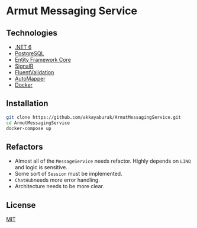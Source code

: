 # Armut Messaging Service

## Technologies
- [.NET 6](https://dotnet.microsoft.com/en-us/download/dotnet/6.0)
- [PostgreSQL](https://www.postgresql.org/)
- [Entity Framework Core](https://learn.microsoft.com/en-us/ef/core/)
- [SignalR](https://learn.microsoft.com/en-us/aspnet/core/signalr/introduction?view=aspnetcore-6.0)
- [FluentValidation](https://docs.fluentvalidation.net/en/latest/
)
- [AutoMapper](https://docs.automapper.org/en/stable/)
- [Docker](https://www.docker.com/)


## Installation

```bash
git clone https://github.com/akkayaburak/ArmutMessagingService.git
cd ArmutMessagingService
docker-compose up
```

## Refactors
- Almost all of the ```MessageService``` needs refactor. Highly depends on ```LINQ``` and logic is sensitive.
- Some sort of ```Session``` must be implemented.
- ```ChatHub```needs more error handling.
- Architecture needs to be more clear.

## License
[MIT](https://github.com/akkayaburak/ArmutMessagingService/blob/main/LICENSE)

